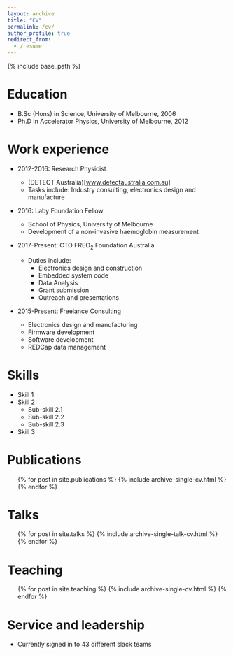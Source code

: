 ```yaml
---
layout: archive
title: "CV"
permalink: /cv/
author_profile: true
redirect_from:
  - /resume
---
```


{% include base_path %}

Education
======
* B.Sc (Hons) in Science, University of Melbourne, 2006
* Ph.D in Accelerator Physics, University of Melbourne, 2012

Work experience
======
* 2012-2016: Research Physicist
  * (DETECT Australia)[www.detectaustralia.com.au]
  * Tasks include: Industry consulting, electronics design and
  manufacture

* 2016: Laby Foundation Fellow
  * School of Physics, University of Melbourne
  * Development of a non-invasive haemoglobin measurement

* 2017-Present: CTO FREO<sub>2</sub> Foundation Australia
  * Duties include:
    * Electronics design and construction
    * Embedded system code
    * Data Analysis
    * Grant submission
    * Outreach and presentations

* 2015-Present: Freelance Consulting
  * Electronics design and manufacturing
  * Firmware development
  * Software development
  * REDCap data management

Skills
======
* Skill 1
* Skill 2
  * Sub-skill 2.1
  * Sub-skill 2.2
  * Sub-skill 2.3
* Skill 3

Publications
======
  <ul>{% for post in site.publications %}
    {% include archive-single-cv.html %}
  {% endfor %}</ul>

Talks
======
  <ul>{% for post in site.talks %}
    {% include archive-single-talk-cv.html %}
  {% endfor %}</ul>

Teaching
======
  <ul>{% for post in site.teaching %}
    {% include archive-single-cv.html %}
  {% endfor %}</ul>

Service and leadership
======
* Currently signed in to 43 different slack teams
